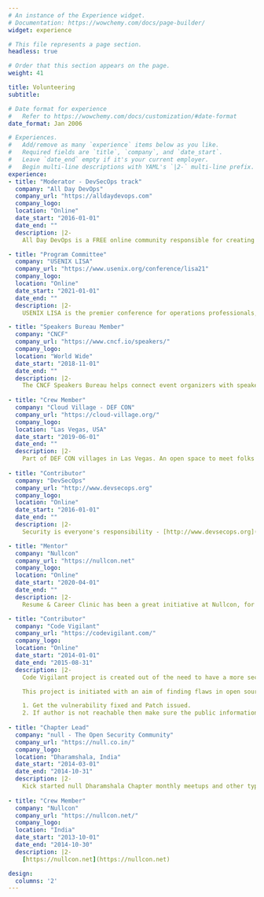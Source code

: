```yaml
---
# An instance of the Experience widget.
# Documentation: https://wowchemy.com/docs/page-builder/
widget: experience

# This file represents a page section.
headless: true

# Order that this section appears on the page.
weight: 41

title: Volunteering
subtitle:

# Date format for experience
#   Refer to https://wowchemy.com/docs/customization/#date-format
date_format: Jan 2006

# Experiences.
#   Add/remove as many `experience` items below as you like.
#   Required fields are `title`, `company`, and `date_start`.
#   Leave `date_end` empty if it's your current employer.
#   Begin multi-line descriptions with YAML's `|2-` multi-line prefix.
experience:
- title: "Moderator - DevSecOps track"
  company: "All Day DevOps"
  company_url: "https://alldaydevops.com"
  company_logo:
  location: "Online"
  date_start: "2016-01-01"
  date_end: ""
  description: |2-
    All Day DevOps is a FREE online community responsible for creating the world’s largest DevOps conference. - [https://www.alldaydevops.com](https://www.alldaydevops.com)

- title: "Program Committee"
  company: "USENIX LISA"
  company_url: "https://www.usenix.org/conference/lisa21"
  company_logo:
  location: "Online"
  date_start: "2021-01-01"
  date_end: ""
  description: |2-
    USENIX LISA is the premier conference for operations professionals, where sysadmins, systems engineers, IT operations professionals, SRE practitioners, developers, IT managers, and academic researchers share real-world knowledge about designing, building, securing, and maintaining the critical systems of our interconnected world.

- title: "Speakers Bureau Member"
  company: "CNCF"
  company_url: "https://www.cncf.io/speakers/"
  company_logo:
  location: "World Wide"
  date_start: "2018-11-01"
  date_end: ""
  description: |2-
    The CNCF Speakers Bureau helps connect event organizers with speakers who have varied expertise in the cloud native ecosystem. Speakers consist of CNCF ambassadors, meetup organizers, and prominent community members who are willing to speak at events on the topics they are proficient in.
  
- title: "Crew Member"
  company: "Cloud Village - DEF CON"
  company_url: "https://cloud-village.org/"
  company_logo:
  location: "Las Vegas, USA"
  date_start: "2019-06-01"
  date_end: ""
  description: |2-
    Part of DEF CON villages in Las Vegas. An open space to meet folks interested in offensive and defensive aspects of cloud security. I was leading in creating and running the CTF for the conference.
  
- title: "Contributor"
  company: "DevSecOps"
  company_url: "http://www.devsecops.org"
  company_logo:
  location: "Online"
  date_start: "2016-01-01"
  date_end: ""
  description: |2-
    Security is everyone's responsibility - [http://www.devsecops.org](http://www.devsecops.org)

- title: "Mentor"
  company: "Nullcon"
  company_url: "https://nullcon.net"
  company_logo:
  location: "Online"
  date_start: "2020-04-01"
  date_end: ""
  description: |2-
    Resume & Career Clinic has been a great initiative at Nullcon, for the Candidates looking to progress their career in Information Security

- title: "Contributor"
  company: "Code Vigilant"
  company_url: "https://codevigilant.com/"
  company_logo:
  location: "Online"
  date_start: "2014-01-01"
  date_end: "2015-08-31"
  description: |2-
    Code Vigilant project is created out of the need to have a more secure open source software. It is a known fact that a large number of users use opensource software but a very few of them contribute back in terms of identifying and making these opensource software a more secure piece of software.

    This project is initiated with an aim of finding flaws in open source software and making sure that we reach one of the following conclusion.

    1. Get the vulnerability fixed and Patch issued.
    2. If author is not reachable then make sure the public information is available and spread the details that issues exist with opensource software and discourage its usage.
  
- title: "Chapter Lead"
  company: "null - The Open Security Community"
  company_url: "https://null.co.in/"
  company_logo:
  location: "Dharamshala, India"
  date_start: "2014-03-01"
  date_end: "2014-10-31"
  description: |2-
    Kick started null Dharamshala Chapter monthly meetups and other types of meetings like null Humla and Puliya. Responsibilities include organizing monthly events, arranging venues, inviting speakers, etc.
  
- title: "Crew Member"
  company: "Nullcon"
  company_url: "https://nullcon.net/"
  company_logo:
  location: "India"
  date_start: "2013-10-01"
  date_end: "2014-10-30"
  description: |2-
    [https://nullcon.net](https://nullcon.net)

design:
  columns: '2'
---
```

